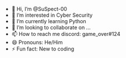 - 👋 Hi, I’m @SuSpect-00
- 👀 I’m interested in Cyber Security
- 🌱 I’m currently learning Python
- 💞️ I’m looking to collaborate on ...
- 📫 How to reach me discord: game_over#124
- 😄 Pronouns: He/Him
- ⚡ Fun fact: New to coding 

<!---
SuSpect-00/SuSpect-00 is a ✨ special ✨ repository because its `README.md` (this file) appears on your GitHub profile.
You can click the Preview link to take a look at your changes.
--->
